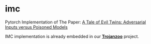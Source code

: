 # imc
Pytorch Implementation of The Paper: [A Tale of Evil Twins: Adversarial Inputs versus Poisoned Models](https://arxiv.org/abs/1911.01559)

IMC implementation is already embedded in our [**Trojanzoo**](https://github.com/ain-soph/Trojan-Zoo) project.
